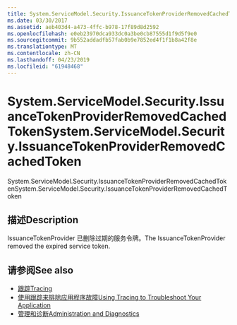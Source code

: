 ```yaml
---
title: System.ServiceModel.Security.IssuanceTokenProviderRemovedCachedToken
ms.date: 03/30/2017
ms.assetid: aeb403d4-a473-4ffc-b978-17f89d8d2592
ms.openlocfilehash: e0eb23970dca933dc0a3be0cb87555d1f9d5f9e0
ms.sourcegitcommit: 9b552addadfb57fab0b9e7852ed4f1f1b8a42f8e
ms.translationtype: MT
ms.contentlocale: zh-CN
ms.lasthandoff: 04/23/2019
ms.locfileid: "61948468"
---
```

# <a name="systemservicemodelsecurityissuancetokenproviderremovedcachedtoken"></a><span data-ttu-id="3a62b-102">System.ServiceModel.Security.IssuanceTokenProviderRemovedCachedToken</span><span class="sxs-lookup"><span data-stu-id="3a62b-102">System.ServiceModel.Security.IssuanceTokenProviderRemovedCachedToken</span></span>
<span data-ttu-id="3a62b-103">System.ServiceModel.Security.IssuanceTokenProviderRemovedCachedToken</span><span class="sxs-lookup"><span data-stu-id="3a62b-103">System.ServiceModel.Security.IssuanceTokenProviderRemovedCachedToken</span></span>  
  
## <a name="description"></a><span data-ttu-id="3a62b-104">描述</span><span class="sxs-lookup"><span data-stu-id="3a62b-104">Description</span></span>  
 <span data-ttu-id="3a62b-105">IssuanceTokenProvider 已删除过期的服务令牌。</span><span class="sxs-lookup"><span data-stu-id="3a62b-105">The IssuanceTokenProvider removed the expired service token.</span></span>  
  
## <a name="see-also"></a><span data-ttu-id="3a62b-106">请参阅</span><span class="sxs-lookup"><span data-stu-id="3a62b-106">See also</span></span>

- [<span data-ttu-id="3a62b-107">跟踪</span><span class="sxs-lookup"><span data-stu-id="3a62b-107">Tracing</span></span>](../../../../../docs/framework/wcf/diagnostics/tracing/index.md)
- [<span data-ttu-id="3a62b-108">使用跟踪来排除应用程序故障</span><span class="sxs-lookup"><span data-stu-id="3a62b-108">Using Tracing to Troubleshoot Your Application</span></span>](../../../../../docs/framework/wcf/diagnostics/tracing/using-tracing-to-troubleshoot-your-application.md)
- [<span data-ttu-id="3a62b-109">管理和诊断</span><span class="sxs-lookup"><span data-stu-id="3a62b-109">Administration and Diagnostics</span></span>](../../../../../docs/framework/wcf/diagnostics/index.md)
